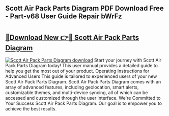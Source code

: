 ## Scott Air Pack Parts Diagram PDF Download Free - Part-v68 User Guide Repair bWrFz

# <h2><a href="http://dfupbm.blite.top/?on=Scott+Air+Pack+Parts+Diagram">🔗Download New 👉🔴 Scott Air Pack Parts Diagram</a></h2>

[![Scott Air Pack Parts Diagram download](https://i.imgur.com/lujVjoI.png)](http://dfupbm.blite.top/?on=Scott+Air+Pack+Parts+Diagram)
Start your journey with Scott Air Pack Parts Diagram today! This user manual provides a detailed guide to help you get the most out of your product. Operating Instructions for Advanced Users This guide is tailored to experienced users of your new Scott Air Pack Parts Diagram. Scott Air Pack Parts Diagram comes with an array of advanced features, including geolocation, smart alerts, customizable themes, and multi-device syncing, all of which can be accessed and customized through the user interface. We're Committed to Your Success Scott Air Pack Parts Diagram. Our goal is to empower you to achieve the best results.
